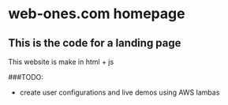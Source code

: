 # web-ones.com homepage

## This is the code for a landing page

This website is make in html + js

###TODO:
- create user configurations and live demos using AWS lambas